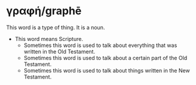 # γραφή/graphē 
This word is a type of thing. It is a noun. 

* This word means Scripture.
    * Sometimes this word is used to talk about everything that was written in the Old Testament.  
    * Sometimes this word is used to talk about a certain part of the Old Testament. 
    * Sometimes this word is used to talk about things written in the New Testament. 
